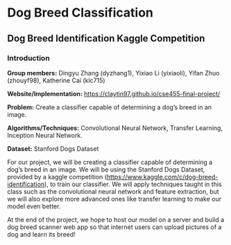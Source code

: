 # Dog Breed Classification
## Dog Breed Identification Kaggle Competition

### Introduction
**Group members:** Dingyu Zhang (dyzhang1), Yixiao Li (yixiaoli), Yifan Zhuo (zhouyf98), Katherine Cai (klc715)

**Website/Implementation:** https://claytin97.github.io/cse455-final-project/

**Problem:** Create a classifier capable of determining a dog’s breed in an image. 

**Algorithms/Techniques:** Convolutional Neural Network, Transfer Learning, Inception Neural Network.

**Dataset:** Stanford Dogs Dataset

For our project, we will be creating a classifier capable of determining a dog’s breed in an image. We will be using the Stanford Dogs Dataset, provided by a kaggle competition (https://www.kaggle.com/c/dog-breed-identification), to train our classifier. We will apply techniques taught in this class such as the convolutional neural network and feature extraction, but we will also explore more advanced ones like transfer learning to make our model even better.

At the end of the project, we hope to host our model on a server and build a dog breed scanner web app so that internet users can upload pictures of a dog and learn its breed!
